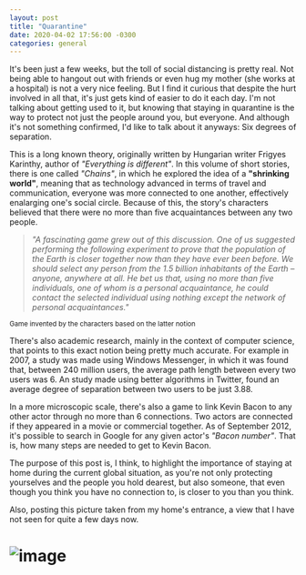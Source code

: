 ```yaml
---
layout: post
title: "Quarantine"
date: 2020-04-02 17:56:00 -0300
categories: general
---
```

It's been just a few weeks, but the toll of social distancing is pretty real. Not being able to hangout out with friends or even hug my mother (she works at a hospital) is not a very nice feeling. But I find it curious that despite the hurt involved in all that, it's just gets kind of easier to do it each day. I'm not talking about getting used to it, but knowing that staying in quarantine is the way to protect not just the people around you, but everyone. And although it's not something confirmed, I'd like to talk about it anyways: Six degrees of separation.

This is a long known theory, originally written by Hungarian writer Frigyes Karinthy, author of _"Everything is different"_. In this volume of short stories, there is one called _"Chains"_, in which he explored the idea of a **"shrinking world"**, meaning that as technology advanced in terms of travel and communication, everyone was more connected to one another, effectively enalarging one's social circle. Because of this, the story's characters believed that there were no more than five acquaintances between any two people. 

>_"A fascinating game grew out of this discussion. One of us suggested performing the following experiment to prove that the population of the Earth is closer together now than they have ever been before. We should select any person from the 1.5 billion inhabitants of the Earth – anyone, anywhere at all. He bet us that, using no more than five individuals, one of whom is a personal acquaintance, he could contact the selected individual using nothing except the network of personal acquaintances."_

<sup>Game invented by the characters based on the latter notion</sup>

There's also academic research, mainly in the context of computer science, that points to this exact notion being pretty much accurate. For example in 2007, a study was made using Windows Messenger, in which it was found that, between 240 million users, the average path length between every two users was 6. An study made using better algorithms in Twitter, found an average degree of separation between two users to be just 3.88.

In a more microscopic scale, there's also a game to link Kevin Bacon to any other actor through no more than 6 connections. Two actors are connected if they appeared in a movie or commercial together. As of September 2012, it's possible to search in Google for any given actor's _"Bacon number"_. That is, how many steps are needed to get to Kevin Bacon.

The purpose of this post is, I think, to highlight the importance of staying at home during the current global situation, as you're not only protecting yourselves and the people you hold dearest, but also someone, that even though you think you have no connection to, is closer to you than you think.

Also, posting this picture taken from my home's entrance, a view that I have not seen for quite a few days now.
# ![image](https://i.imgur.com/eEyUilD.jpg)